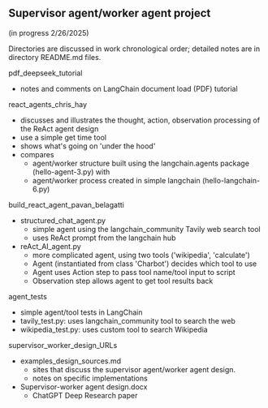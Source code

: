 ## Supervisor agent/worker agent project ##
(in progress 2/26/2025)

Directories are discussed in work chronological order; detailed notes are in directory README.md files.  

pdf_deepseek_tutorial
- notes and comments on LangChain document load (PDF) tutorial

react_agents_chris_hay
- discusses and illustrates the thought, action, observation processing of the ReAct agent design
- use a simple get time tool
- shows what's going on 'under the hood'
- compares 
  - agent/worker structure built using the langchain.agents package (hello-agent-3.py) with
  - agent/worker process created in simple langchain (hello-langchain-6.py)

build_react_agent_pavan_belagatti
- structured_chat_agent.py
  - simple agent using the langchain_community Tavily web search tool
  - uses ReAct prompt from the langchain hub
- reAct_AI_agent.py
  - more complicated agent, using two tools ('wikipedia', 'calculate')
  - Agent (instantiated from class 'Charbot') decides which tool to use
  - Agent uses Action step to pass tool name/tool input to script
  - Observation step allows agent to get tool results back

agent_tests
- simple agent/tool tests in LangChain
- tavily_test.py: uses langchain_community tool to search the web
- wikipedia_test.py: uses custom tool to search Wikipedia

supervisor_worker_design_URLs
- examples_design_sources.md
  - sites that discuss the supervisor agent/worker agent design.
  - notes on specific implementations
- Supervisor-worker agent design.docx
  - ChatGPT Deep Research paper
